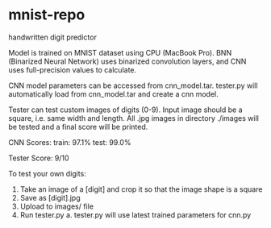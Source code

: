 # mnist-repo
handwritten digit predictor

Model is trained on MNIST dataset using CPU (MacBook Pro). BNN (Binarized Neural Network) uses binarized convolution layers, and CNN uses full-precision values to calculate.

CNN model parameters can be accessed from cnn_model.tar. tester.py will automatically load from cnn_model.tar and create a cnn model.

Tester can test custom images of digits (0-9). Input image should be a square, i.e. same width and length. All .jpg images in directory ./images will be tested and a final score will be printed.

CNN Scores:
    train: 97.1%
    test: 99.0%

Tester Score:
    9/10

To test your own digits:
1. Take an image of a [digit] and crop it so that the image shape is a square
2. Save as [digit].jpg
3. Upload to images/ file
4. Run tester.py
    a. tester.py will use latest trained parameters for cnn.py